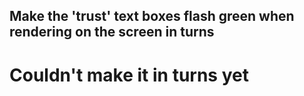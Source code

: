 ## Make the 'trust' text boxes flash green when rendering on the screen in turns
  # Couldn't make it in turns yet